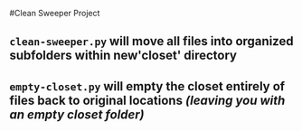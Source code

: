 #Clean Sweeper Project

## `clean-sweeper.py` will move all files into organized subfolders within new'closet' directory
## `empty-closet.py` will empty the closet entirely of files back to original locations _(leaving you with an empty closet folder)_